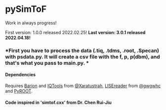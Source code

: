 # pySimToF
Work in always progress!

First version: 1.0.0 released 2022.02.25!
**Last version: 3.0.1 released 2022.04.18!**

### *First you have to process the data (.tiq, .tdms, .root, .Specan) with psdata.py. It will create a csv file with the f, p, p(dbm), and that's what you pass to __main__.py. *

#### Dependencies
Requires [Barion](https://github.com/xaratustrah/barion) and [IQTools](https://github.com/xaratustrah/iqtools) from [@Xaratustrah](https://github.com/xaratustrah), [LISEreader](https://github.com/gwgwhc/lisereader) from [@gwgwhc](https://github.com/gwgwhc) and [PyROOT](https://root.cern/manual/python/).

#### Code inspired in 'simtof.cxx' from Dr. Chen Rui-Jiu
